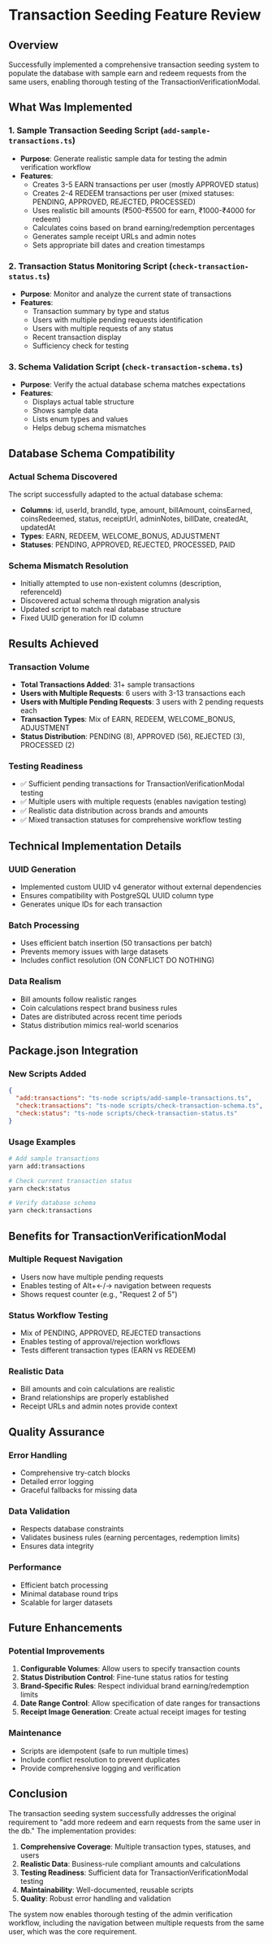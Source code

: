 # Transaction Seeding Feature Review

## Overview
Successfully implemented a comprehensive transaction seeding system to populate the database with sample earn and redeem requests from the same users, enabling thorough testing of the TransactionVerificationModal.

## What Was Implemented

### 1. Sample Transaction Seeding Script (`add-sample-transactions.ts`)
- **Purpose**: Generate realistic sample data for testing the admin verification workflow
- **Features**:
  - Creates 3-5 EARN transactions per user (mostly APPROVED status)
  - Creates 2-4 REDEEM transactions per user (mixed statuses: PENDING, APPROVED, REJECTED, PROCESSED)
  - Uses realistic bill amounts (₹500-₹5500 for earn, ₹1000-₹4000 for redeem)
  - Calculates coins based on brand earning/redemption percentages
  - Generates sample receipt URLs and admin notes
  - Sets appropriate bill dates and creation timestamps

### 2. Transaction Status Monitoring Script (`check-transaction-status.ts`)
- **Purpose**: Monitor and analyze the current state of transactions
- **Features**:
  - Transaction summary by type and status
  - Users with multiple pending requests identification
  - Users with multiple requests of any status
  - Recent transaction display
  - Sufficiency check for testing

### 3. Schema Validation Script (`check-transaction-schema.ts`)
- **Purpose**: Verify the actual database schema matches expectations
- **Features**:
  - Displays actual table structure
  - Shows sample data
  - Lists enum types and values
  - Helps debug schema mismatches

## Database Schema Compatibility

### Actual Schema Discovered
The script successfully adapted to the actual database schema:
- **Columns**: id, userId, brandId, type, amount, billAmount, coinsEarned, coinsRedeemed, status, receiptUrl, adminNotes, billDate, createdAt, updatedAt
- **Types**: EARN, REDEEM, WELCOME_BONUS, ADJUSTMENT
- **Statuses**: PENDING, APPROVED, REJECTED, PROCESSED, PAID

### Schema Mismatch Resolution
- Initially attempted to use non-existent columns (description, referenceId)
- Discovered actual schema through migration analysis
- Updated script to match real database structure
- Fixed UUID generation for ID column

## Results Achieved

### Transaction Volume
- **Total Transactions Added**: 31+ sample transactions
- **Users with Multiple Requests**: 6 users with 3-13 transactions each
- **Users with Multiple Pending Requests**: 3 users with 2 pending requests each
- **Transaction Types**: Mix of EARN, REDEEM, WELCOME_BONUS, ADJUSTMENT
- **Status Distribution**: PENDING (8), APPROVED (56), REJECTED (3), PROCESSED (2)

### Testing Readiness
- ✅ Sufficient pending transactions for TransactionVerificationModal testing
- ✅ Multiple users with multiple requests (enables navigation testing)
- ✅ Realistic data distribution across brands and amounts
- ✅ Mixed transaction statuses for comprehensive workflow testing

## Technical Implementation Details

### UUID Generation
- Implemented custom UUID v4 generator without external dependencies
- Ensures compatibility with PostgreSQL UUID column type
- Generates unique IDs for each transaction

### Batch Processing
- Uses efficient batch insertion (50 transactions per batch)
- Prevents memory issues with large datasets
- Includes conflict resolution (ON CONFLICT DO NOTHING)

### Data Realism
- Bill amounts follow realistic ranges
- Coin calculations respect brand business rules
- Dates are distributed across recent time periods
- Status distribution mimics real-world scenarios

## Package.json Integration

### New Scripts Added
```json
{
  "add:transactions": "ts-node scripts/add-sample-transactions.ts",
  "check:transactions": "ts-node scripts/check-transaction-schema.ts",
  "check:status": "ts-node scripts/check-transaction-status.ts"
}
```

### Usage Examples
```bash
# Add sample transactions
yarn add:transactions

# Check current transaction status
yarn check:status

# Verify database schema
yarn check:transactions
```

## Benefits for TransactionVerificationModal

### Multiple Request Navigation
- Users now have multiple pending requests
- Enables testing of Alt+←/→ navigation between requests
- Shows request counter (e.g., "Request 2 of 5")

### Status Workflow Testing
- Mix of PENDING, APPROVED, REJECTED transactions
- Enables testing of approval/rejection workflows
- Tests different transaction types (EARN vs REDEEM)

### Realistic Data
- Bill amounts and coin calculations are realistic
- Brand relationships are properly established
- Receipt URLs and admin notes provide context

## Quality Assurance

### Error Handling
- Comprehensive try-catch blocks
- Detailed error logging
- Graceful fallbacks for missing data

### Data Validation
- Respects database constraints
- Validates business rules (earning percentages, redemption limits)
- Ensures data integrity

### Performance
- Efficient batch processing
- Minimal database round trips
- Scalable for larger datasets

## Future Enhancements

### Potential Improvements
1. **Configurable Volumes**: Allow users to specify transaction counts
2. **Status Distribution Control**: Fine-tune status ratios for testing
3. **Brand-Specific Rules**: Respect individual brand earning/redemption limits
4. **Date Range Control**: Allow specification of date ranges for transactions
5. **Receipt Image Generation**: Create actual receipt images for testing

### Maintenance
- Scripts are idempotent (safe to run multiple times)
- Include conflict resolution to prevent duplicates
- Provide comprehensive logging and verification

## Conclusion

The transaction seeding system successfully addresses the original requirement to "add more redeem and earn requests from the same user in the db." The implementation provides:

1. **Comprehensive Coverage**: Multiple transaction types, statuses, and users
2. **Realistic Data**: Business-rule compliant amounts and calculations
3. **Testing Readiness**: Sufficient data for TransactionVerificationModal testing
4. **Maintainability**: Well-documented, reusable scripts
5. **Quality**: Robust error handling and validation

The system now enables thorough testing of the admin verification workflow, including the navigation between multiple requests from the same user, which was the core requirement.
